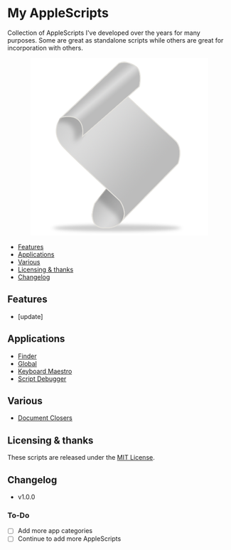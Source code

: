 My AppleScripts
=======================

Collection of AppleScripts I've developed over the years for many purposes. Some are great as standalone scripts while others are great for incorporation with others.

<p align="center"> <img src="./script.png"> </p>

<!-- MarkdownTOC autolink="true" bracket="round" depth="3" autoanchor="true" -->

- [Features](#features)
- [Applications](#Applications)
- [Various](#Various)
- [Licensing & thanks](#licensing--thanks)
- [Changelog](#changelog)

<!-- /MarkdownTOC -->

<a id="features"></a>
Features
--------

- [update]


<a id="Applications"></a>
Applications
--------
- [Finder](https://github.com/kevin-funderburg/AppleScripts/tree/master/Finder)
- [Global](https://github.com/kevin-funderburg/AppleScripts/tree/master/Keyboard%20Maestrohttps://github.com/kevin-funderburg/AppleScripts/tree/master/Finder)
- [Keyboard Maestro](https://github.com/kevin-funderburg/AppleScripts/tree/master/Keyboard%20Maestro)
- [Script Debugger](https://github.com/kevin-funderburg/AppleScripts/tree/master/Keyboard%20Maestro)


<a id="Various"></a>
Various
--------
- [Document Closers](https://github.com/kevin-funderburg/AppleScripts/tree/master/Document%20Closers)

<a id="licensing--thanks"></a>
Licensing & thanks
------------------

These scripts are released under the [MIT License][mit].


<a id="changelog"></a>
Changelog
---------

- v1.0.0

### To-Do ###
- [ ] Add more app categories
- [ ] Continue to add more AppleScripts

[alfredapp]: https://www.alfredapp.com/
[alfterm]: https://www.alfredapp.com/help/features/terminal/
[awgo]: https://godoc.org/github.com/deanishe/awgo
[confsheet]: https://www.alfredapp.com/help/workflows/advanced/variables/#environment
[gh-releases]: https://github.com/deanishe/alfred-ssh/releases/latest
[isometry]: https://github.com/isometry
[iTerm2-plugin]: https://github.com/stuartcryan/custom-iterm-applescripts-for-alfred/
[iTerm2-screenshot]: https://raw.githubusercontent.com/deanishe/alfred-ssh/master/iTerm2.png "iTerm2 Preferences"
[mit]: https://raw.githubusercontent.com/deanishe/alfred-ssh/master/LICENCE.txt
[octicons]: https://octicons.github.com/
[sil]: http://scripts.sil.org/OFL
[ssh_config]: https://github.com/havoc-io/ssh_config
[ssh-breathe]: https://github.com/isometry/alfredworkflows/tree/master/net.isometry.alfred.ssh
[stuart]: https://github.com/stuartcryan/
[termcmd]: https://www.alfredapp.com/help/workflows/actions/terminal-command/
[material]: http://zavoloklom.github.io/material-design-iconic-font/
[fontawesome]: https://fontawesome.com
